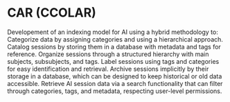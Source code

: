 # CAR (CCOLAR)  
Developement of an indexing model for AI using a hybrid methodology to: 
Categorize data by assigning categories and using a hierarchical approach.
Catalog sessions by storing them in a database with metadata and tags for reference.
Organize sessions through a structured hierarchy with main subjects, subsubjects, and tags.
Label sessions using tags and categories for easy identification and retrieval.
Archive sessions implicitly by their storage in a database, which can be designed to keep historical or old data accessible.
Retrieve AI session data via a search functionality that can filter through categories, tags, and metadata, respecting user-level permissions.
